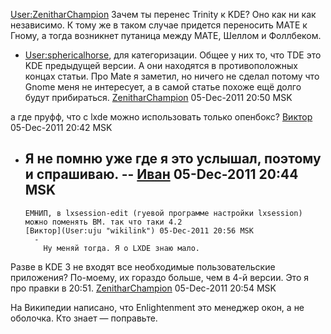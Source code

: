 [User:ZenitharChampion](User:ZenitharChampion "wikilink") Зачем ты
перенес Trinity к KDE? Оно как ни как независимо. К тому же в
таком случае придется переносить МАТЕ к Гному, а тогда возникнет
путаница между МАТЕ, Шеллом и Фоллбеком.

  -
    [User:sphericalhorse](User:sphericalhorse "wikilink"), для
    категоризации. Общее у них то, что TDE это KDE предыдущей
    версии. А они находятся в противоположных концах статьи. Про Mate я
    заметил, но ничего не сделал потому что Gnome меня не интересует, а
    в самой статье похоже ещё долго будут прибираться.
    [ZenitharChampion](User:ZenitharChampion "wikilink") 05-Dec-2011
    20:50 MSK

а где пруфф, что с lxde можно использовать только опенбокс?
[Виктор](User:uju "wikilink") 05-Dec-2011 20:42 MSK

  -
    Я не помню уже где я это услышал, поэтому и спрашиваю. --
    [Иван](User:sphericalhorse "wikilink") 05-Dec-2011 20:44 MSK
      -
        ЕМНИП, в lxsession-edit (гуевой программе настройки lxsession)
        можно поменять ВМ. так что таки 4.2
        [Виктор](User:uju "wikilink") 05-Dec-2011 20:56 MSK
          -
            Ну меняй тогда. Я о LXDE знаю мало.

Разве в KDE 3 не входят все необходимые пользовательские приложения?
По-моему, их гораздо больше, чем в 4-й версии. Это я про правки в
20:51. [ZenitharChampion](User:ZenitharChampion "wikilink") 05-Dec-2011
20:54 MSK

На Википедии написано, что Enlightenment это менеджер окон, а не
оболочка. Кто знает — поправьте.